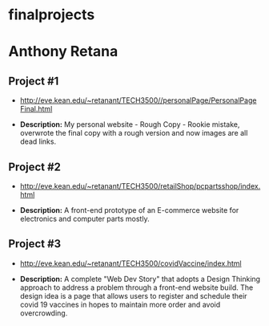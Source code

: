 # finalprojects
# Anthony Retana


## Project #1

- http://eve.kean.edu/~retanant/TECH3500//personalPage/PersonalPageFinal.html

- <b>Description:</b>  My personal website - Rough Copy - Rookie mistake, overwrote the final copy with a rough version and now images are all dead links.


## Project #2

- http://eve.kean.edu/~retanant/TECH3500/retailShop/pcpartsshop/index.html

- <b>Description:</b>  A front-end prototype of an E-commerce website for electronics and computer parts mostly. 


## Project #3

- http://eve.kean.edu/~retanant/TECH3500/covidVaccine/index.html

- <b>Description:</b>  A complete "Web Dev Story" that adopts a Design Thinking approach to address a problem through a front-end website build. The design idea is a page that allows users to register and schedule their covid 19 vaccines in hopes to maintain more order and avoid overcrowding.


